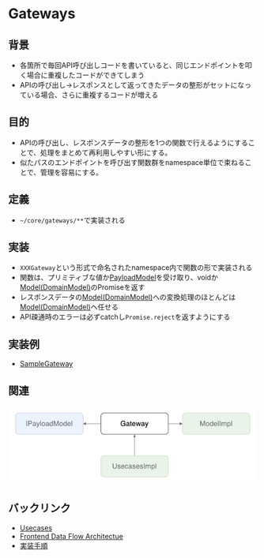 # Gateways

## 背景
- 各箇所で毎回API呼び出しコードを書いていると、同じエンドポイントを叩く場合に重複したコードができてしまう
- APIの呼び出し->レスポンスとして返ってきたデータの整形がセットになっている場合、さらに重複するコードが増える

## 目的
- APIの呼び出し、レスポンスデータの整形を1つの関数で行えるようにすることで、処理をまとめて再利用しやすい形にする。
- 似たパスのエンドポイントを呼び出す関数群をnamespace単位で束ねることで、管理を容易にする。

## 定義
- `~/core/gateways/**`で実装される

## 実装
- `XXXGateway`という形式で命名されたnamespace内で関数の形で実装される
- 関数は、プリミティブな値か[PayloadModel](./model/payload.md)を受け取り、voidか[Model(DomainModel)](./model/domain.md)のPromiseを返す
- レスポンスデータの[Model(DomainModel)](./model/domain.md)への変換処理のほとんどは[Model(DomainModel)](./model/domain.md)へ任せる
- API疎通時のエラーは必ずcatchし`Promise.reject`を返すようにする

## 実装例
- [SampleGateway](https://github.com/ispec-inc/monorepo/blob/update/frontend/data-flow/typescript/apps/admin/core/gateway/sample/index.ts)

## 関連
![関連](./frontend-dataflow-gateway-relation.drawio.png "関連")

## バックリンク
- [Usecases](./service/usecases.md)
- [Frontend Data Flow Architectue](../index.md)
- [実装手順](../impl-procedure.md)
